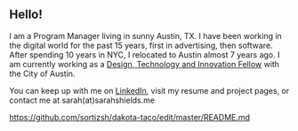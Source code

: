 ## Hello!

I am a Program Manager living in sunny Austin, TX. I have been working in the digital world for the past 15 years, first in advertising, then software. After spending 10 years in NYC, I relocated to Austin almost 7 years ago. I am currently working as a [Design, Technology and Innovation Fellow](https://cityofaustin.github.io/innovation-fellows/) with the City of Austin. 

You can keep up with me on [LinkedIn](https://www.linkedin.com/in/sarahshields/), visit my resume and project pages, or contact me at sarah(at)sarahshields.me


https://github.com/sortizsh/dakota-taco/edit/master/README.md
